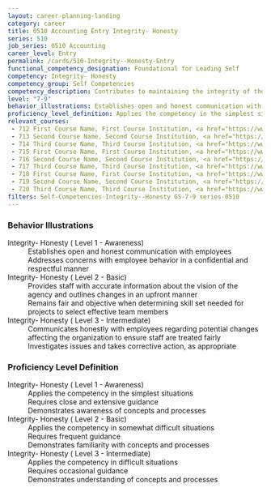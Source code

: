 ```yaml
---
layout: career-planning-landing
category: career
title: 0510 Accounting Entry Integrity- Honesty
series: 510
job_series: 0510 Accounting
career_level: Entry
permalink: /cards/510-Integrity--Honesty-Entry
functional_competency_designation: Foundational for Leading Self
competency: Integrity- Honesty
competency_group: Self Competencies
competency_description: Contributes to maintaining the integrity of the organization; displays high standards of ethical conduct and understands the impact of violating these standards on an organization, self, and others; is trustworthy
level: "7-9"
behavior_illustrations: Establishes open and honest communication with employees ? Addresses concerns with employee behavior in a confidential and respectful manner ? Provides staff with accurate information about the vision of the agency and outlines changes in an upfront manner ? Remains fair and objective when determining skill set needed for projects to select effective team members ? Communicates honestly with employees regarding potential changes affecting the organization to ensure staff are treated fairly ? Investigates issues and takes corrective action, as appropriate
proficiency_level_definition: Applies the competency in the simplest situations ? Requires close and extensive guidance ? Demonstrates awareness of concepts and processes ? Applies the competency in somewhat difficult situations ? Requires frequent guidance ? Demonstrates familiarity with concepts and processes ? Applies the competency in difficult situations ? Requires occasional guidance ? Demonstrates understanding of concepts and processes
relevant_courses: 
 - 712 First Course Name, First Course Institution, <a href="https://www.cfo.gov">www.cfo.gov</a>
 - 713 Second Course Name, Second Course Institution, <a href="https://www.cfo.gov">www.cfo.gov</a>
 - 714 Third Course Name, Third Course Institution, <a href="https://www.cfo.gov">www.cfo.gov</a>
 - 715 First Course Name, First Course Institution, <a href="https://www.cfo.gov">www.cfo.gov</a>
 - 716 Second Course Name, Second Course Institution, <a href="https://www.cfo.gov">www.cfo.gov</a>
 - 717 Third Course Name, Third Course Institution, <a href="https://www.cfo.gov">www.cfo.gov</a>
 - 718 First Course Name, First Course Institution, <a href="https://www.cfo.gov">www.cfo.gov</a>
 - 719 Second Course Name, Second Course Institution, <a href="https://www.cfo.gov">www.cfo.gov</a>
 - 720 Third Course Name, Third Course Institution, <a href="https://www.cfo.gov">www.cfo.gov</a>
filters: Self-Competencies-Integrity--Honesty GS-7-9 series-0510
---
```


<div class="desktop:grid-col-6 margin-y-205">
  <div class="border-top-05 bg-white padding-2 shadow-5 height-full members-hover border-1px border-gray-30 border-top-orange radius-lg">
    <h3>Behavior Illustrations</h3>
    <dl class="text-base"><dt>Integrity- Honesty ( Level 1 - Awareness)</dt><dd>Establishes open and honest communication with employees </dd><dd> Addresses concerns with employee behavior in a confidential and respectful manner</dd><dt>Integrity- Honesty ( Level 2 - Basic)</dt><dd>Provides staff with accurate information about the vision of the agency and outlines changes in an upfront manner </dd><dd> Remains fair and objective when determining skill set needed for projects to select effective team members</dd><dt>Integrity- Honesty ( Level 3 - Intermediate)</dt><dd>Communicates honestly with employees regarding potential changes affecting the organization to ensure staff are treated fairly </dd><dd> Investigates issues and takes corrective action, as appropriate</dd></dl>
  </div>
</div>
<div class="desktop:grid-col-6 margin-y-205">
  <div class="border-top-05 bg-white padding-2 shadow-5 height-full members-hover border-1px border-gray-30 border-top-orange radius-lg">
    <h3>Proficiency Level Definition</h3>
    <dl class="text-base"><dt>Integrity- Honesty ( Level 1 - Awareness)</dt><dd>Applies the competency in the simplest situations </dd><dd> Requires close and extensive guidance </dd><dd> Demonstrates awareness of concepts and processes</dd><dt>Integrity- Honesty ( Level 2 - Basic)</dt><dd>Applies the competency in somewhat difficult situations </dd><dd> Requires frequent guidance </dd><dd> Demonstrates familiarity with concepts and processes</dd><dt>Integrity- Honesty ( Level 3 - Intermediate)</dt><dd>Applies the competency in difficult situations </dd><dd> Requires occasional guidance </dd><dd> Demonstrates understanding of concepts and processes</dd></dl>
  </div>
</div>